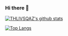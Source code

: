 ### Hi there 👋

[![THLIVSQAZ's github stats](https://github-readme-stats.vercel.app/api?username=THLIVSQAZ&theme=buefy&show_icons=true)](https://github.com/THLIVSQAZ)

[![Top Langs](https://github-readme-stats.vercel.app/api/top-langs/?username=THLIVSQAZ&layout=compact)](https://github.com/THLIVSQAZ)